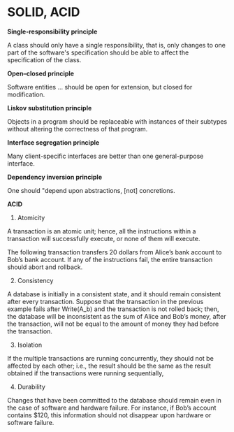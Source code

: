 # SOLID, ACID

**Single-responsibility principle**

A class should only have a single responsibility, that is, only changes to one part of the software's specification 
should be able to affect the specification of the class.

**Open–closed principle**

Software entities ... should be open for extension, but closed for modification.

**Liskov substitution principle**

Objects in a program should be replaceable with instances of their subtypes without 
altering the correctness of that program.

**Interface segregation principle**

Many client-specific interfaces are better than one general-purpose interface.

**Dependency inversion principle**

One should "depend upon abstractions, [not] concretions.

**ACID**

1. Atomicity

A transaction is an atomic unit; hence, all the instructions within a transaction will successfully execute, 
or none of them will execute.

The following transaction transfers 20 dollars from Alice’s bank account to Bob’s bank account. 
If any of the instructions fail, the entire transaction should abort and rollback.

2. Consistency

A database is initially in a consistent state, and it should remain consistent after every transaction. 
Suppose that the transaction in the previous example fails after Write(A_b) and the transaction is not rolled back;
then, the database will be inconsistent as the sum of Alice and Bob’s money,
after the transaction, will not be equal to the amount of money they had before the transaction.

3. Isolation

If the multiple transactions are running concurrently, they should not be affected by each other; 
i.e., the result should be the same as the result obtained if the transactions were running sequentially,

4. Durability

Changes that have been committed to the database should remain even in the case of software and hardware failure. 
For instance, if Bob’s account contains $120, this information should not disappear upon hardware or software failure.